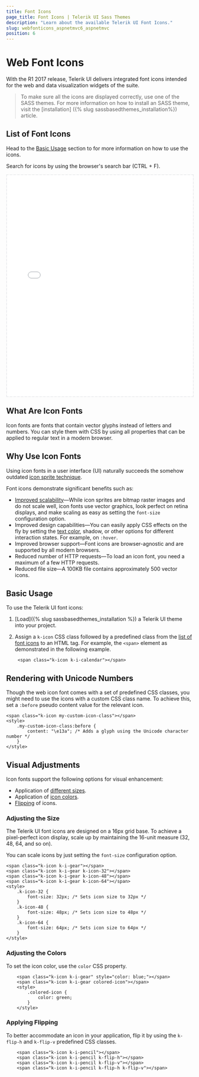 ```yaml
---
title: Font Icons
page_title: Font Icons | Telerik UI Sass Themes
description: "Learn about the available Telerik UI Font Icons."
slug: webfonticons_aspnetmvc6_aspnetmvc
position: 6
---
```


# Web Font Icons

With the R1 2017 release, Telerik UI delivers integrated font icons intended for the web and data visualization widgets of the suite.

> To make sure all the icons are displayed correctly, use one of the SASS themes. For more information on how to install an SASS theme, visit the [installation] ({% slug sassbasedthemes_installation%}) article.

## List of Font Icons

Head to the [Basic Usage](#basic-usage) section to for more information on how to use the icons.

Search for icons by using the browser's search bar (CTRL + F).

<div class="list-container" style="height: 600px;">
    <iframe src="icons-list.html" class="icons-frame"></iframe>
</div>

## What Are Icon Fonts

Icon fonts are fonts that contain vector glyphs instead of letters and numbers. You can style them with CSS by using all properties that can be applied to regular text in a modern browser.

## Why Use Icon Fonts

Using icon fonts in a user interface (UI) naturally succeeds the somehow outdated [icon sprite technique](https://developer.mozilla.org/en-US/docs/Web/CSS/CSS_Images/Implementing_image_sprites_in_CSS).

Font icons demonstrate significant benefits such as:

* [Improved scalability](#sizes)&mdash;While icon sprites are bitmap raster images and do not scale well, icon fonts use vector graphics, look perfect on retina displays, and make scaling as easy as setting the `font-size` configuration option.
* Improved design capabilities&mdash;You can easily apply CSS effects on the fly by setting the [text color](#colors), shadow, or other options for different interaction states. For example, on `:hover`.
* Improved browser support&mdash;Font icons are browser-agnostic and are supported by all modern browsers.
* Reduced number of HTTP requests&mdash;To load an icon font, you need a maximum of a few HTTP requests.
* Reduced file size&mdash;A 100KB file contains approximately 500 vector icons.

## Basic Usage

To use the Telerik UI font icons:

 1. [Load]({% slug sassbasedthemes_installation %}) a Telerik UI theme into your project.
 2. Assign a `k-icon` CSS class followed by a predefined class from the [list of font icons](#list-of-font-icons) to an HTML tag. For example, the `<span>` element as demonstrated in the following example.

    ```
     <span class="k-icon k-i-calendar"></span>
    ```

## Rendering with Unicode Numbers

Though the web icon font comes with a set of predefined CSS classes, you might need to use the icons with a custom CSS class name. To achieve this, set a `:before` pseudo content value for the relevant icon.

```
<span class="k-icon my-custom-icon-class"></span>
<style>
    .my-custom-icon-class:before {
        content: "\e13a"; /* Adds a glyph using the Unicode character number */
    }
</style>
```

## Visual Adjustments

Icon fonts support the following options for visual enhancement:

* Application of [different sizes](#sizes).
* Application of [icon colors](#colors).
* [Flipping](#flipping) of icons.

### Adjusting the Size

The Telerik UI font icons are designed on a 16px grid base. To achieve a pixel-perfect icon display, scale up by maintaining the 16-unit measure (32, 48, 64, and so on).

You can scale icons by just setting the `font-size` configuration option.

```
<span class="k-icon k-i-gear"></span>
<span class="k-icon k-i-gear k-icon-32"></span>
<span class="k-icon k-i-gear k-icon-48"></span>
<span class="k-icon k-i-gear k-icon-64"></span>
<style>
    .k-icon-32 {
        font-size: 32px; /* Sets icon size to 32px */
    }
    .k-icon-48 {
        font-size: 48px; /* Sets icon size to 48px */
    }
    .k-icon-64 {
        font-size: 64px; /* Sets icon size to 64px */
    }
</style>
```

### Adjusting the Colors

To set the icon color, use the `color` CSS property.

```
    <span class="k-icon k-i-gear" style="color: blue;"></span>
    <span class="k-icon k-i-gear colored-icon"></span>
    <style>
        .colored-icon {
            color: green;
        }
    </style>
```

### Applying Flipping

To better accommodate an icon in your application, flip it by using the `k-flip-h` and `k-flip-v` predefined CSS classes.

```
    <span class="k-icon k-i-pencil"></span>
    <span class="k-icon k-i-pencil k-flip-h"></span>
    <span class="k-icon k-i-pencil k-flip-v"></span>
    <span class="k-icon k-i-pencil k-flip-h k-flip-v"></span>
```

<style>
    [data-is-dark='true'] .icons-frame {
        color: #b5c2e3;
        background-color: #11184b;
        border: 2px dashed #1285de;
    }

    .icons-frame {
        width: 100%; 
        height: 100%; 
        background-color: rgb(248, 248, 248); 
        border: 2px dashed rgb(235, 236, 238);
    }
</style>